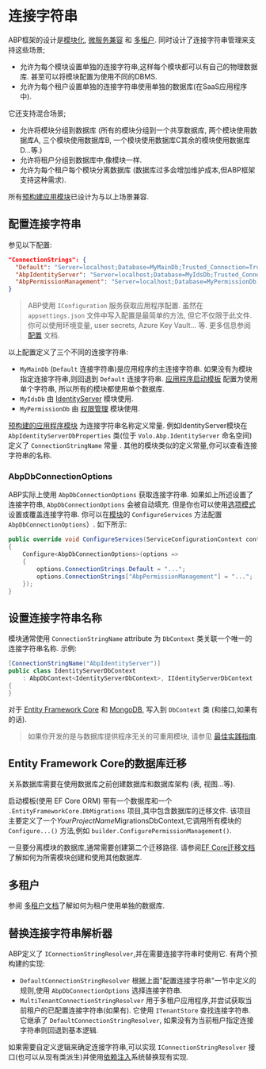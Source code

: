 # 连接字符串

ABP框架的设计是[模块化](Module-Development-Basics.md), [微服务兼容](Microservice-Architecture.md) 和 [多租户](Multi-Tenancy.md). 同时设计了连接字符串管理来支持这些场景;

* 允许为每个模块设置单独的连接字符串,这样每个模块都可以有自己的物理数据库. 甚至可以将模块配置为使用不同的DBMS.
* 允许为每个租户设置单独的连接字符串使用单独的数据库(在SaaS应用程序中).

它还支持混合场景;

* 允许将模块分组到数据库 (所有的模块分组到一个共享数据库, 两个模块使用数据库A, 三个模块使用数据库B, 一个模块使用数据库C其余的模块使用数据库D...等.)
* 允许将租户分组到数据库中,像模块一样.
* 允许为每个租户每个模块分离数据库 (数据库过多会增加维护成本,但ABP框架支持这种需求).

所有[预构建应用模块](Modules/Index.md)已设计为与以上场景兼容.

## 配置连接字符串

参见以下配置:

````json
"ConnectionStrings": {
  "Default": "Server=localhost;Database=MyMainDb;Trusted_Connection=True;",
  "AbpIdentityServer": "Server=localhost;Database=MyIdsDb;Trusted_Connection=True;",
  "AbpPermissionManagement": "Server=localhost;Database=MyPermissionDb;Trusted_Connection=True;"
}
````

> ABP使用 `IConfiguration` 服务获取应用程序配置. 虽然在 `appsettings.json` 文件中写入配置是最简单的方法, 但它不仅限于此文件. 你可以使用环境变量, user secrets, Azure Key Vault... 等. 更多信息参阅 [配置](Configuration.md) 文档.

以上配置定义了三个不同的连接字符串:

* `MyMainDb` (`Default` 连接字符串)是应用程序的主连接字符串. 如果没有为模块指定连接字符串,则回退到 `Default` 连接字符串. [应用程序启动模板](Startup-Templates/Application.md) 配置为使用单个字符串, 所以所有的模块都使用单个数据库.
* `MyIdsDb` 由 [IdentityServer](Modules/IdentityServer.md) 模块使用.
* `MyPermissionDb` 由 [权限管理](Modules/Permission-Management.md) 模块使用.

[预构建的应用程序模块](Modules/Index.md) 为连接字符串名称定义常量. 例如IdentityServer模块在 `AbpIdentityServerDbProperties` 类(位于 `Volo.Abp.IdentityServer` 命名空间)定义了 `ConnectionStringName` 常量 . 其他的模块类似的定义常量,你可以查看连接字符串的名称.

### AbpDbConnectionOptions

ABP实际上使用 `AbpDbConnectionOptions` 获取连接字符串. 如果如上所述设置了连接字符串, `AbpDbConnectionOptions` 会被自动填充. 但是你也可以使用[选项模式](Options.md)设置或覆盖连接字符串. 你可以在[模块](Module-Development-Basics.md)的 `ConfigureServices` 方法配置`AbpDbConnectionOptions`）.
如下所示:

````csharp
public override void ConfigureServices(ServiceConfigurationContext context)
{
    Configure<AbpDbConnectionOptions>(options =>
    {
        options.ConnectionStrings.Default = "...";
        options.ConnectionStrings["AbpPermissionManagement"] = "...";
    });
}
````

## 设置连接字符串名称

模块通常使用 `ConnectionStringName` attribute 为 `DbContext` 类关联一个唯一的连接字符串名称. 示例:

````csharp
[ConnectionStringName("AbpIdentityServer")]
public class IdentityServerDbContext
    : AbpDbContext<IdentityServerDbContext>, IIdentityServerDbContext
{
}
````

对于 [Entity Framework Core](Entity-Framework-Core.md) 和 [MongoDB](MongoDB.md), 写入到 `DbContext` 类 (和接口,如果有的话).

> 如果你开发的是与数据库提供程序无关的可重用模块, 请参见 [最佳实践指南](Best-Practices/Index.md).

## Entity Framework Core的数据库迁移

关系数据库需要在使用数据库之前创建数据库和数据库架构 (表, 视图...等).

启动模板(使用 EF Core ORM) 带有一个数据库和一个 `.EntityFrameworkCore.DbMigrations` 项目,其中包含数据库的迁移文件. 该项目主要定义了一个*YourProjectName*MigrationsDbContext,它调用所有模块的 `Configure...()` 方法,例如 `builder.ConfigurePermissionManagement()`.

一旦要分离模块的数据库,通常需要创建第二个迁移路径. 请参阅[EF Core迁移文档](Entity-Framework-Core-Migrations.md)了解如何为所需模块创建和使用其他数据库.

## 多租户

参阅 [多租户文档](Multi-Tenancy.md)了解如何为租户使用单独的数据库.

## 替换连接字符串解析器

ABP定义了 `IConnectionStringResolver`,并在需要连接字符串时使用它. 有两个预构建的实现:

* `DefaultConnectionStringResolver` 根据上面"配置连接字符串"一节中定义的规则,使用 `AbpDbConnectionOptions` 选择连接字符串.
* `MultiTenantConnectionStringResolver` 用于多租户应用程序,并尝试获取当前租户的已配置连接字符串(如果有). 它使用 `ITenantStore` 查找连接字符串. 它继承了 `DefaultConnectionStringResolver`, 如果没有为当前租户指定连接字符串则回退到基本逻辑.

如果需要自定义逻辑来确定连接字符串,可以实现 `IConnectionStringResolver` 接口(也可以从现有类派生)并使用[依赖注入](Dependency-Injection.md)系统替换现有实现.
